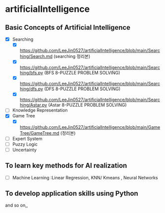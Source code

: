 # artificialIntelligence

## Basic Concepts of Artificial Intelligence
 - [x] Searching
      - [x] https://github.com/LeeJin0527/artificialIntelligence/blob/main/Searching/Search.md (searching 정리본)
      - [x] https://github.com/LeeJin0527/artificialIntelligence/blob/main/Searching/bfs.py (BFS 8-PUZZLE PROBLEM SOLVING)
      - [x] https://github.com/LeeJin0527/artificialIntelligence/blob/main/Searching/dfs.py (DFS 8-PUZZLE PROBLEM SOLVING)
      - [x] https://github.com/LeeJin0527/artificialIntelligence/blob/main/Searching/Astar.py (Astar 8-PUZZLE PROBLEM SOLVING)
 - [ ] Knowledge Representation
 - [x] Game Tree
      - [x] https://github.com/LeeJin0527/artificialIntelligence/blob/main/GameTree/GameTree.md (정리본)
 - [ ] Expert System
 - [ ] Puzzy Logic
 - [ ] Uncertainty

## To learn key methods for AI realization
- [ ] Machine Learning :Linear Regression, KNN/ Kmeans , Neural Networks

## To develop application skills using Python

and so on,,

